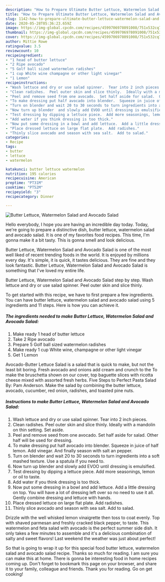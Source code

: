 ```yaml
---
description: "How to Prepare Ultimate Butter Lettuce, Watermelon Salad and Avocado Salad"
title: "How to Prepare Ultimate Butter Lettuce, Watermelon Salad and Avocado Salad"
slug: 1142-how-to-prepare-ultimate-butter-lettuce-watermelon-salad-and-avocado-salad
date: 2020-05-28T05:36:23.659Z
image: https://img-global.cpcdn.com/recipes/4599706978091008/751x532cq70/butter-lettuce-watermelon-salad-and-avocado-salad-recipe-main-photo.jpg
thumbnail: https://img-global.cpcdn.com/recipes/4599706978091008/751x532cq70/butter-lettuce-watermelon-salad-and-avocado-salad-recipe-main-photo.jpg
cover: https://img-global.cpcdn.com/recipes/4599706978091008/751x532cq70/butter-lettuce-watermelon-salad-and-avocado-salad-recipe-main-photo.jpg
author: Mittie Rowe
ratingvalue: 3.5
reviewcount: 10
recipeingredient:
- "1 head of butter lettuce"
- "2 Ripe avocado"
- "5 Golf ball sized watermelon radishes"
- "1 cup White wine champagne or other light vinegar"
- "1 Lemon"
recipeinstructions:
- "Wash lettuce and dry or use salad spinner.  Tear into 2 inch pieces."
- "Clean radishes.  Peel outer skin and slice thinly.  Ideally with a mandolin on thin setting.  Set aside."
- "Peel and remove seed from one avocado.  Set half aside for salad.  Other half will be used for dressing."
- "To make dressing put half avocado into blender.  Squeeze in juice of half lemon.  Add vinegar.  And finally season with salt an pepper."
- "Turn on blender and wait 20 to 30 seconds to turn ingredients into a soft mashed texture.  Use a spatula if you need to."
- "Now turn up blender  and slowly add EVOO until dressing is emulsified."
- "Test dressing by dipping a lettuce piece.  Add more seasonings, lemon or oil to taste."
- "Add water if you think dressing is too thick."
- "Now put some dressing in a bowl and add lettuce.  Add a little dressing on top.  You will have a lot of dressing left over so no need to use it all.  Gently combine dressing and lettuce with hands."
- "Place dressed lettuce on large flat plate.  Add radishes."
- "Thinly slice avocado and season with sea salt.  Add to salad."
categories:
- Recipe
tags:
- butter
- lettuce
- watermelon

katakunci: butter lettuce watermelon 
nutrition: 195 calories
recipecuisine: American
preptime: "PT31M"
cooktime: "PT52M"
recipeyield: "3"
recipecategory: Dinner

---
```



![Butter Lettuce, Watermelon Salad and Avocado Salad](https://img-global.cpcdn.com/recipes/4599706978091008/751x532cq70/butter-lettuce-watermelon-salad-and-avocado-salad-recipe-main-photo.jpg)

Hello everybody, I hope you are having an incredible day today. Today, we're going to prepare a distinctive dish, butter lettuce, watermelon salad and avocado salad. It is one of my favorites food recipes. This time, I'm gonna make it a bit tasty. This is gonna smell and look delicious.

Butter Lettuce, Watermelon Salad and Avocado Salad is one of the most well liked of recent trending foods in the world. It is enjoyed by millions every day. It's simple, it is quick, it tastes delicious. They are fine and they look fantastic. Butter Lettuce, Watermelon Salad and Avocado Salad is something that I've loved my entire life.

Butter Lettuce, Watermelon Salad and Avocado Salad step by step. Wash lettuce and dry or use salad spinner. Peel outer skin and slice thinly.


To get started with this recipe, we have to first prepare a few ingredients. You can have butter lettuce, watermelon salad and avocado salad using 5 ingredients and 11 steps. Here is how you can achieve it.

<!--inarticleads1-->

##### The ingredients needed to make Butter Lettuce, Watermelon Salad and Avocado Salad:

1. Make ready 1 head of butter lettuce
1. Take 2 Ripe avocado
1. Prepare 5 Golf ball sized watermelon radishes
1. Make ready 1 cup White wine, champagne or other light vinegar
1. Get 1 Lemon


Avocado-Butter Lettuce Salad is a salad that is quick to make, but not the least bit boring. Fresh avocado and onions add cream and crunch to the To make the bruschetta shown on our cover, top baguette slices with ricotta cheese mixed with assorted fresh herbs. Five Steps to Perfect Pasta Salad By: Pam Anderson. Make the salad by combining the butter lettuce, avocado, cucumber, red onion, radishes, and toasted pine nuts. 

<!--inarticleads2-->

##### Instructions to make Butter Lettuce, Watermelon Salad and Avocado Salad:

1. Wash lettuce and dry or use salad spinner.  Tear into 2 inch pieces.
1. Clean radishes.  Peel outer skin and slice thinly.  Ideally with a mandolin on thin setting.  Set aside.
1. Peel and remove seed from one avocado.  Set half aside for salad.  Other half will be used for dressing.
1. To make dressing put half avocado into blender.  Squeeze in juice of half lemon.  Add vinegar.  And finally season with salt an pepper.
1. Turn on blender and wait 20 to 30 seconds to turn ingredients into a soft mashed texture.  Use a spatula if you need to.
1. Now turn up blender  and slowly add EVOO until dressing is emulsified.
1. Test dressing by dipping a lettuce piece.  Add more seasonings, lemon or oil to taste.
1. Add water if you think dressing is too thick.
1. Now put some dressing in a bowl and add lettuce.  Add a little dressing on top.  You will have a lot of dressing left over so no need to use it all.  Gently combine dressing and lettuce with hands.
1. Place dressed lettuce on large flat plate.  Add radishes.
1. Thinly slice avocado and season with sea salt.  Add to salad.


Drizzle with the well whisked lemon vinaigrette then toss to coat evenly. Top with shaved parmesan and freshly cracked black pepper, to taste. This watermelon and feta salad with avocado is the perfect summer side dish. It only takes a few minutes to assemble and it&#39;s a delicious combination of salty and sweet flavors! Last weekend the weather was just about perfect! 

So that is going to wrap it up for this special food butter lettuce, watermelon salad and avocado salad recipe. Thanks so much for reading. I am sure you can make this at home. There is gonna be interesting food in home recipes coming up. Don't forget to bookmark this page on your browser, and share it to your family, colleague and friends. Thank you for reading. Go on get cooking!
